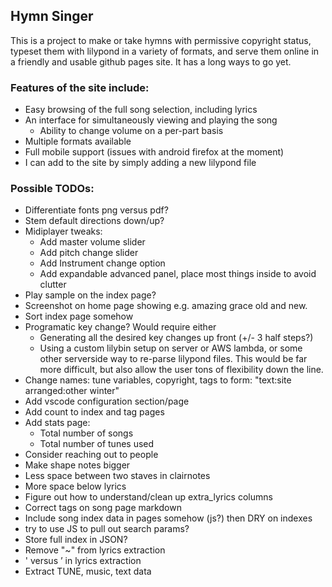 ## Hymn Singer

This is a project to make or take hymns with permissive copyright status, typeset them with lilypond in a variety of formats, and serve them online in a friendly and usable github pages site. It has a long ways to go yet.

### Features of the site include:
 - Easy browsing of the full song selection, including lyrics
 - An interface for simultaneously viewing and playing the song
     - Ability to change volume on a per-part basis
 - Multiple formats available
 - Full mobile support (issues with android firefox at the moment)
 - I can add to the site by simply adding a new lilypond file

### Possible TODOs:
  - Differentiate fonts png versus pdf?
  - Stem default directions down/up?
  - Midiplayer tweaks:
    - Add master volume slider
    - Add pitch change slider
    - Add Instrument change option
    - Add expandable advanced panel, place most things inside to avoid clutter
  - Play sample on the index page?
  - Screenshot on home page showing e.g. amazing grace old and new.
  - Sort index page somehow
  - Programatic key change? Would require either
    - Generating all the desired key changes up front (+/- 3 half steps?)
    - Using a custom lilybin setup on server or AWS lambda, or some other serverside way to re-parse lilypond files. This would be far more difficult, but also allow the user tons of flexibility down the line.
  - Change names: tune variables, copyright, tags to form: "text:site arranged:other winter"
  - Add vscode configuration section/page
  - Add count to index and tag pages
  - Add stats page:
    - Total number of songs
    - Total number of tunes used
  - Consider reaching out to people
  - Make shape notes bigger
  - Less space between two staves in clairnotes
  - More space below lyrics
  - Figure out how to understand/clean up extra_lyrics columns
  - Correct tags on song page markdown
  - Include song index data in pages somehow (js?) then DRY on indexes
  - try to use JS to pull out search params?
  - Store full index in JSON?
  - Remove "~" from lyrics extraction
  - ' versus ’ in lyrics extraction
  - Extract TUNE, music, text data
